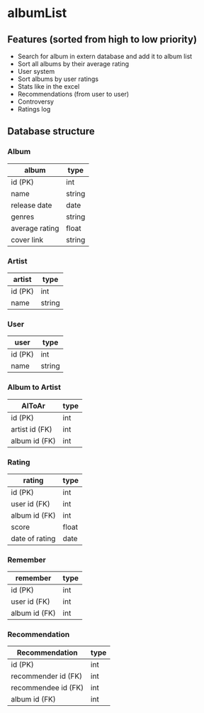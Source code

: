 # albumList

## Features (sorted from high to low priority)

- Search for album in extern database and add it to album list
- Sort all albums by their average rating
- User system
- Sort albums by user ratings
- Stats like in the excel
- Recommendations (from user to user)
- Controversy
- Ratings log


## Database structure

### Album
album|type
-|-
id (PK)|int
name|string
release date|date
genres|string
average rating|float
cover link|string


### Artist
artist|type
-|-
id (PK)|int
name|string


### User
user|type
-|-
id (PK)|int
name|string


### Album to Artist
AlToAr|type
-|-
id (PK)|int
artist id (FK)|int
album id (FK)|int


### Rating 
rating|type
-|-
id (PK)|int
user id (FK)|int
album id (FK)|int
score|float
date of rating|date


### Remember
remember|type
-|-
id (PK)|int
user id (FK)|int
album id (FK)|int


### Recommendation
Recommendation|type
-|-
id (PK)|int
recommender id (FK)|int
recommendee id (FK)|int
album id (FK)|int

